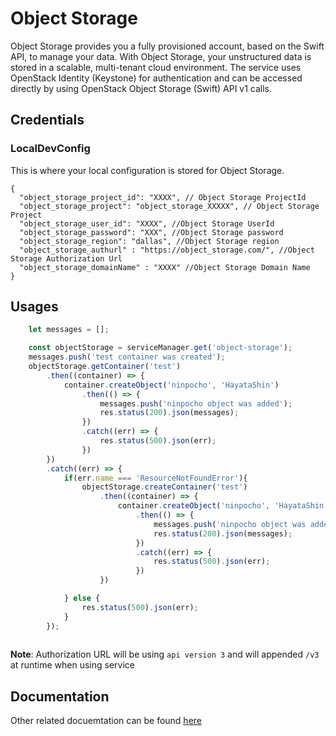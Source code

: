 # Object Storage
 
Object Storage provides you a fully provisioned account, based on the Swift API, to manage your data. With Object Storage, your unstructured data is stored in a scalable, multi-tenant cloud environment. The service uses OpenStack Identity (Keystone) for authentication and can be accessed directly by using OpenStack Object Storage (Swift) API v1 calls. 

##  Credentials

###  LocalDevConfig

This is where your local configuration is stored for Object Storage.
```
{
  "object_storage_project_id": "XXXX", // Object Storage ProjectId
  "object_storage_project": "object_storage_XXXXX", // Object Storage Project
  "object_storage_user_id": "XXXX", //Object Storage UserId
  "object_storage_password": "XXX", //Object Storage password
  "object_storage_region": "dallas", //Object Storage region
  "object_storage_authurl" : "https://object_storage.com/", //Object Storage Authorization Url
  "object_storage_domainName" : "XXXX" //Object Storage Domain Name
}
```

## Usages

```javascript
    let messages = [];

	const objectStorage = serviceManager.get('object-storage');
	messages.push('test container was created');
	objectStorage.getContainer('test')
		.then((container) => {
			container.createObject('ninpocho', 'HayataShin')
				.then(() => {
					messages.push('ninpocho object was added');
					res.status(200).json(messages);
				})
				.catch((err) => {
					res.status(500).json(err);
				})
		})
		.catch((err) => {
			if(err.name === 'ResourceNotFoundError'){
				objectStorage.createContainer('test')
					.then((container) => {
						container.createObject('ninpocho', 'HayataShin')
							.then(() => {
								messages.push('ninpocho object was added');
								res.status(200).json(messages);
							})
							.catch((err) => {
								res.status(500).json(err);
							})
					})

			} else {
				res.status(500).json(err);
			}
		});
    
```

**Note**: Authorization URL will be using `api version 3` and will appended `/v3` at runtime when using service

## Documentation

Other related docuemtation can be found [here](https://www.npmjs.com/package/bluemix-objectstorage)
